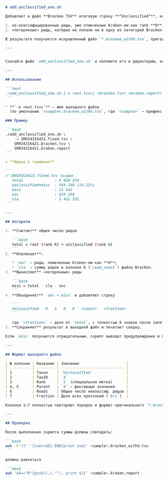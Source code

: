 ````markdown
# add_unclassified_one.sh

Добавляет в файл **Bracken TSV** итоговую строку **“Unclassified”**, которая учитывает:

1. не-классифицированные риды, уже отмеченные Kraken-ом как rank **U**;  
2. «потерянные» риды, которые не попали ни в одну из категорий Bracken (расхождение между числом прочтений в `*.kraken.report` и суммой всех таксонов в `*.bracken.tsv`).

В результате получается исправленный файл `*.bracken_withU.tsv`, пригодный для последующего импорта в R, Krona, Pavian и другие инструменты, требующие явного указания количества **Unclassified** ридов.

---


Скачайте файл `add_unclassified_one.sh` и положите его в директорию, которая уже находится в `$PATH`.

---

## Использование

```text
./add_unclassified_one.sh [-o <out.tsv>] <bracken.tsv> <kraken.report>
```

* **`-o <out.tsv>`** — имя выходного файла
  (по умолчанию `<sample>.bracken_withU.tsv`, где `<sample>` — префикс до расширения `.bracken.tsv`).

### Пример

```bash
./add_unclassified_one.sh \
    -o SRR34316421.fixed.tsv \
    SRR34316421.bracken.tsv \
    SRR34316421.kraken.report
```

> **Вывод в терминал**

```
✅ SRR34316421.fixed.tsv создан
   total              : 4 020 314
   unclassified+miss  : 568 140 (14.13%)
   miss               : 12 842
   unc                : 555 298
   cla                : 3 451 332
```

---

## Алгоритм

1. **Считает** общее число ридов

   ```bash
   total = root (rank R) + unclassified (rank U)
   ```
2. **Извлекает**:

   * `unc` — риды, помеченные Kraken-ом как **U**;
   * `cla` — сумму ридов в колонке 6 (`read_count`) файла Bracken.
3. **Вычисляет** «потерянные» риды

   ```bash
   miss = total - cla - unc
   ```
4. **Объединяет** `unc + miss` и добавляет строку

   ```
   Unclassified   0   S   0   0   <count>   <fraction>
   ```

   где `<fraction>` — доля от `total`, с точностью 6 знаков после запятой.
5. **Сохраняет** результат в выходной файл и печатает сводку.

Если `miss` получается отрицательным, скрипт выводит предупреждение и приравнивает его к нулю — проверьте соответствие входных файлов.

---

## Формат выходного файла

| № колонки | Название | Значение                     |
| --------- | -------- | ---------------------------- |
| 1         | Taxon    | `Unclassified`               |
| 2         | TaxID    | `0`                          |
| 3         | Rank     | `S` (специальная метка)      |
| 4, 5      | Parent   | `0` — фиктивные значения     |
| 6         | Reads    | Общее число неклассиф. ридов |
| 7         | Fraction | Доля всех прочтений (`0–1`)  |

Колонки 1–7 полностью повторяют порядок и формат оригинального `*.bracken.tsv`.

---

## Проверка

После выполнения скрипта суммы должны совпадать:

```bash
awk -F'\t' '{sum+=$6} END{print sum}' <sample>.bracken_withU.tsv
```

должна равняться

```bash
awk '$4=="R"{gsub(/,/,""); print $2}' <sample>.kraken.report
```


